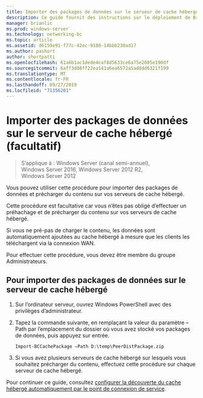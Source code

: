 ```yaml
---
title: Importer des packages de données sur le serveur de cache hébergé (facultatif)
description: Ce guide fournit des instructions sur le déploiement de BranchCache en mode de cache hébergé sur les ordinateurs exécutant Windows Server 2016 et Windows 10
manager: brianlic
ms.prod: windows-server
ms.technology: networking-bc
ms.topic: article
ms.assetid: d6159e91-f77c-42ec-9180-14bbb230ad17
ms.author: pashort
author: shortpatti
ms.openlocfilehash: 61a6b1ac1dede4caf8d5633ce6a75e2005e190df
ms.sourcegitcommit: 6aff3d88ff22ea141a6ea6572a5ad8dd6321f199
ms.translationtype: MT
ms.contentlocale: fr-FR
ms.lasthandoff: 09/27/2019
ms.locfileid: "71356201"
---
```

# <a name="import-data-packages-on-the-hosted-cache-server-optional"></a>Importer des packages de données sur le serveur de cache hébergé \(facultatif\)

>S’applique à : Windows Server (canal semi-annuel), Windows Server 2016, Windows Server 2012 R2, Windows Server 2012

Vous pouvez utiliser cette procédure pour importer des packages de données et précharger du contenu sur vos serveurs de cache hébergé.

Cette procédure est facultative car vous n’êtes pas obligé d’effectuer un préhachage et de précharger du contenu sur vos serveurs de cache hébergé.

Si vous ne pré\-pas de charger le contenu, les données sont automatiquement ajoutées au cache hébergé à mesure que les clients les téléchargent via la connexion WAN.

Pour effectuer cette procédure, vous devez être membre du groupe Administrateurs.

## <a name="to-import-data-packages-on-the-hosted-cache-server"></a>Pour importer des packages de données sur le serveur de cache hébergé  

1. Sur l’ordinateur serveur, ouvrez Windows PowerShell avec des privilèges d’administrateur.

2. Tapez la commande suivante, en remplaçant la valeur du paramètre – Path par l’emplacement du dossier où vous avez stocké vos packages de données, puis appuyez sur entrée.

    ```  
    Import-BCCachePackage –Path D:\temp\PeerDistPackage.zip
    ```  

3. Si vous avez plusieurs serveurs de cache hébergé sur lesquels vous souhaitez précharger du contenu, effectuez cette procédure sur chaque serveur de cache hébergé.

Pour continuer ce guide, consultez [configurer la découverte du cache hébergé automatiquement par le point de connexion de service](10-Bc-Client-By-Scp.md).
